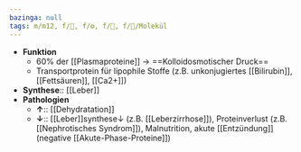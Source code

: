 ```yaml
---
bazinga: null
tags: m/m12, f/🧪, f/⚙️, f/💩, f/🧪/Molekül
---
```

- **Funktion**
	- 60% der [[Plasmaproteine]] → ==Kolloidosmotischer Druck==
	- Transportprotein für lipophile Stoffe (z.B. unkonjugiertes [[Bilirubin]], [[Fettsäuren]], [[Ca2+]])
- **Synthese**:: [[Leber]]
- **Pathologien**
	- **↑**:: [[Dehydratation]]
	- **↓**:: [[Leber]]synthese↓ (z.B. [[Leberzirrhose]]), Proteinverlust (z.B. [[Nephrotisches Syndrom]]), Malnutrition, akute [[Entzündung]] (negative [[Akute-Phase-Proteine]])